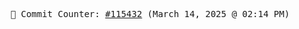 <p align="center">
    <samp>
        📮 Commit Counter: <a href="https://github.com/Javascript-void0/Javascript-void0/commits/main">#115432</a> (March 14, 2025 @ 02:14 PM)
    </samp>
</p>